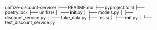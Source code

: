 unifize-discount-service/
├── README.md
├── pyproject.toml
├── poetry.lock
├── unifize/
│   ├── __init__.py
│   ├── models.py
│   ├── discount_service.py
│   └── fake_data.py
├── tests/
│   ├── __init__.py
│   └── test_discount_service.py
